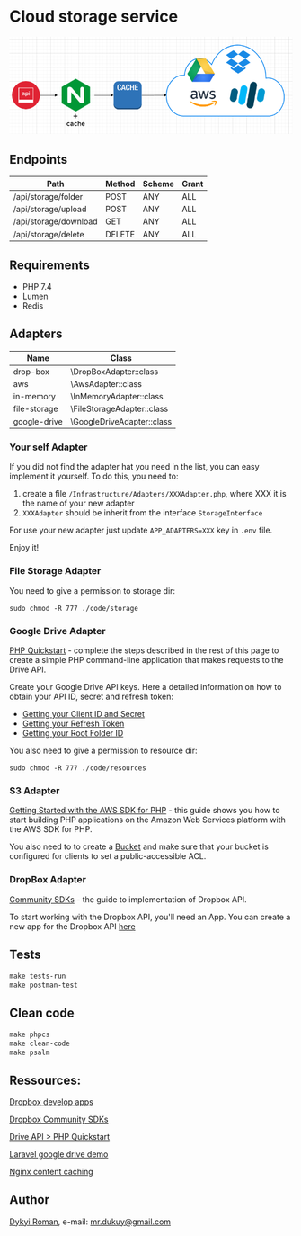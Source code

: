 Cloud storage service
=======

![image](docs/architecture.png)

## Endpoints

| Path                    | Method  | Scheme | Grant |
| ----------------------  | ------- | ------ | ----- |
| /api/storage/folder     | POST    | ANY    | ALL   |
| /api/storage/upload     | POST    | ANY    | ALL   |
| /api/storage/download   | GET     | ANY    | ALL   |
| /api/storage/delete     | DELETE  | ANY    | ALL   |

## Requirements

* PHP 7.4
* Lumen
* Redis

## Adapters

| Name         | Class                      |
| -----------  | -------------------------  |
| drop-box     | \DropBoxAdapter::class     |
| aws          | \AwsAdapter::class         |
| in-memory    | \InMemoryAdapter::class    |
| file-storage | \FileStorageAdapter::class |
| google-drive | \GoogleDriveAdapter::class |

### Your self Adapter

If you did not find the adapter hat you need in the list, you can easy implement it yourself.
To do this, you need to:

1) create a file `/Infrastructure/Adapters/XXXAdapter.php`, where XXX it is the name of your new adapter
2) `XXXAdapter` should be inherit from the interface `StorageInterface`

For use your new adapter just update `APP_ADAPTERS=XXX` key in `.env` file.

Enjoy it!

### File Storage Adapter

You need to give a permission to storage dir:

```
sudo chmod -R 777 ./code/storage
```

### Google Drive Adapter

[PHP Quickstart](https://developers.google.com/drive/api/v3/quickstart/php) - complete the steps described in the rest of this page to create a simple PHP command-line application that makes requests to the Drive API.

Create your Google Drive API keys. Here a detailed information on how to obtain your API ID, secret and refresh token:

-   [Getting your Client ID and Secret](README/1-getting-your-dlient-id-and-secret.md)
-   [Getting your Refresh Token](README/2-getting-your-refresh-token.md)
-   [Getting your Root Folder ID](README/3-getting-your-root-folder-id.md)

You also need to give a permission to resource dir:

```
sudo chmod -R 777 ./code/resources
```

### S3 Adapter

[Getting Started with the AWS SDK for PHP](https://aws.amazon.com/ru/articles/getting-started-with-the-aws-sdk-for-php/?tag=articles%23keywords%23amazon-s3) - this guide shows you how to start building PHP applications on the Amazon Web Services platform with the AWS SDK for PHP.

You also need to to create a [Bucket](https://docs.aws.amazon.com/AmazonS3/latest/dev/UsingBucket.html) 
and make sure that your bucket is configured for clients to set a public-accessible ACL.

### DropBox Adapter

[Community SDKs](https://www.dropbox.com/developers/documentation/communitysdks) - the guide to implementation of Dropbox API.

To start working with the Dropbox API, you'll need an App. You can create a new app for the Dropbox API [here](https://www.dropbox.com/developers/apps)
 
## Tests

```
make tests-run
make postman-test
```

## Clean code

```
make phpcs
make clean-code
make psalm
```
 
## Ressources:

[Dropbox develop apps](https://www.dropbox.com/developers)

[Dropbox Community SDKs](https://www.dropbox.com/developers/documentation/communitysdks)

[Drive API > PHP Quickstart](https://developers.google.com/drive/api/v3/quickstart/php)

[Laravel google drive demo](https://github.com/ivanvermeyen/laravel-google-drive-demo)

[Nginx content caching](https://docs.nginx.com/nginx/admin-guide/content-cache/content-caching/)
    
## Author
[Dykyi Roman](https://www.linkedin.com/in/roman-dykyi-43428543/), e-mail: [mr.dukuy@gmail.com](mailto:mr.dukuy@gmail.com)

